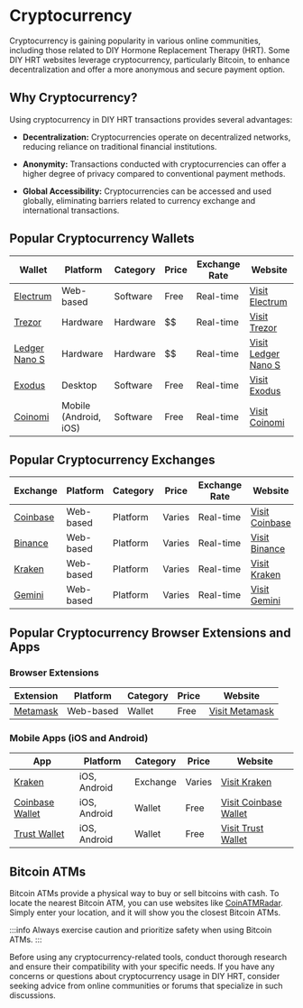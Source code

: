 # Cryptocurrency

Cryptocurrency is gaining popularity in various online communities, including those related to DIY Hormone Replacement Therapy (HRT). Some DIY HRT websites leverage cryptocurrency, particularly Bitcoin, to enhance decentralization and offer a more anonymous and secure payment option.

## Why Cryptocurrency?

Using cryptocurrency in DIY HRT transactions provides several advantages:

- **Decentralization:** Cryptocurrencies operate on decentralized networks, reducing reliance on traditional financial institutions.

- **Anonymity:** Transactions conducted with cryptocurrencies can offer a higher degree of privacy compared to conventional payment methods.

- **Global Accessibility:** Cryptocurrencies can be accessed and used globally, eliminating barriers related to currency exchange and international transactions.

## Popular Cryptocurrency Wallets

| Wallet             | Platform | Category | Price | Exchange Rate | Website                                          |
| ------------------ | --------- | -------- | ----- | -------------- | ------------------------------------------------ |
| [Electrum](https://electrum.org/) | Web-based | Software | Free  | Real-time | [Visit Electrum](https://electrum.org/)           |
| [Trezor](https://trezor.io/) | Hardware | Hardware | $$   | Real-time | [Visit Trezor](https://trezor.io/)               |
| [Ledger Nano S](https://www.ledger.com/) | Hardware | Hardware | $$   | Real-time | [Visit Ledger Nano S](https://www.ledger.com/)   |
| [Exodus](https://www.exodus.io/) | Desktop | Software | Free  | Real-time | [Visit Exodus](https://www.exodus.io/)           |
| [Coinomi](https://www.coinomi.com/) | Mobile (Android, iOS) | Software | Free  | Real-time | [Visit Coinomi](https://www.coinomi.com/)       |

## Popular Cryptocurrency Exchanges

| Exchange   | Platform | Category  | Price | Exchange Rate | Website                                          |
| ----------- | --------- | --------- | ----- | -------------- | ------------------------------------------------ |
| [Coinbase](https://www.coinbase.com/) | Web-based | Platform | Varies | Real-time | [Visit Coinbase](https://www.coinbase.com/)       |
| [Binance](https://www.binance.com/) | Web-based | Platform | Varies | Real-time | [Visit Binance](https://www.binance.com/)         |
| [Kraken](https://www.kraken.com/) | Web-based | Platform | Varies | Real-time | [Visit Kraken](https://r.kraken.com/c/2042036/687155/10583) |
| [Gemini](https://gemini.com/) | Web-based | Platform | Varies | Real-time | [Visit Gemini](https://gemini.com/)               |

## Popular Cryptocurrency Browser Extensions and Apps

### Browser Extensions

| Extension        | Platform | Category | Price | Website                                |
| ---------------- | --------- | -------- | ----- | -------------------------------------- |
| [Metamask](https://metamask.io/) | Web-based | Wallet | Free  | [Visit Metamask](https://metamask.io/) |

### Mobile Apps (iOS and Android)

| App                                                    | Platform     | Category | Price  | Website                                                     |
|--------------------------------------------------------|--------------|----------|--------|-------------------------------------------------------------|
| [Kraken](https://www.kraken.com/)                      | iOS, Android | Exchange | Varies | [Visit Kraken](https://r.kraken.com/c/2042036/687155/10583) |
| [Coinbase Wallet](https://wallet.coinbase.com/)        | iOS, Android | Wallet   | Free   | [Visit Coinbase Wallet](https://wallet.coinbase.com/)       |
| [Trust Wallet](https://trustwallet.com/bitcoin-wallet) | iOS, Android | Wallet   | Free   | [Visit Trust Wallet](https://trustwallet.com/bitcoin-wallet)                                      |


## Bitcoin ATMs

Bitcoin ATMs provide a physical way to buy or sell bitcoins with cash. To locate the nearest Bitcoin ATM, you can use websites like [CoinATMRadar](https://www.coinatmradar.com/). Simply enter your location, and it will show you the closest Bitcoin ATMs.

:::info
Always exercise caution and prioritize safety when using Bitcoin ATMs.
:::

Before using any cryptocurrency-related tools, conduct thorough research and ensure their compatibility with your specific needs. If you have any concerns or questions about cryptocurrency usage in DIY HRT, consider seeking advice from online communities or forums that specialize in such discussions.
